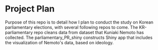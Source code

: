 # Project Plan

Purpose of this repo is to detail how I plan to conduct the study on Korean parliamentary elections, with several following repos to come. 
The KR-parliamentary repo cleans data from dataset that Kuniaki Nemoto has collected.
The parliamentary_PR_shiny constructs Shiny app that includes the visualization of Nemoto's data, based on ideology. 
